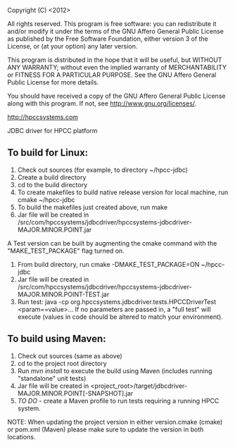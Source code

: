 Copyright (C) <2012> <LexisNexis Risk Data Management Inc.>

All rights reserved. This program is free software: you can redistribute it and/or modify
it under the terms of the GNU Affero General Public License as
published by the Free Software Foundation, either version 3 of the
License, or (at your option) any later version.

This program is distributed in the hope that it will be useful,
but WITHOUT ANY WARRANTY; without even the implied warranty of
MERCHANTABILITY or FITNESS FOR A PARTICULAR PURPOSE. See the
GNU Affero General Public License for more details.

You should have received a copy of the GNU Affero General Public License
along with this program. If not, see <http://www.gnu.org/licenses/>.

http://hpccsystems.com

JDBC driver for HPCC platform

To build for Linux:
-------------------

1. Check out sources (for example, to directory ~/hpcc-jdbc)
2. Create a build directory
3. cd to the build directory
4. To create makefiles to build native release version for local machine, run cmake ~/hpcc-jdbc
5. To build the makefiles just created above, run make
6. Jar file will be created in <builddir>/src/com/hpccsystems/jdbcdriver/hpccsystems-jdbcdriver-MAJOR.MINOR.POINT.jar

A Test version can be built by augmenting the cmake command with the "MAKE_TEST_PACKAGE" flag turned on.
1. From build directory, run cmake -DMAKE_TEST_PACKAGE=ON ~/hpcc-jdbc
2. Jar file will be created in <builddir>/src/com/hpccsystems/jdbcdriver/hpccsystems-jdbcdriver-MAJOR.MINOR.POINT-TEST.jar
3. Run test: java -cp <jarfile> org.hpccsystems.jdbcdriver.tests.HPCCDriverTest <param==value>...
   If no parameters are passed in, a "full test" will execute (values in code should be altered to match your environment).

To build using Maven:
---------------------

1. Check out sources (same as above)
2. cd to the project root directory
3. Run _mvn install_ to execute the build using Maven (includes running "standalone" unit tests)
4. Jar file will be created in <project_root>/target/jdbcdriver-MAJOR.MINOR.POINT[-SNAPSHOT].jar
5. _TO DO_ - create a Maven profile to run tests requiring a running HPCC system.

NOTE:  When updating the project version in either version.cmake (cmake) or pom.xml (Maven) please make sure to
update the version in both locations. 